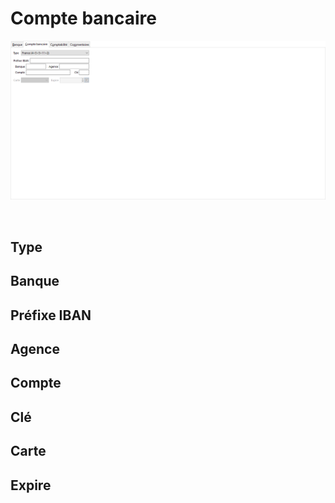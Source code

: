 # Compte bancaire

![](../../assets/images/Banques/2-2/OngletCompteBancaire.png)


 


## Type


## Banque


## Préfixe IBAN


## Agence


## Compte


## Clé


## Carte


## Expire


